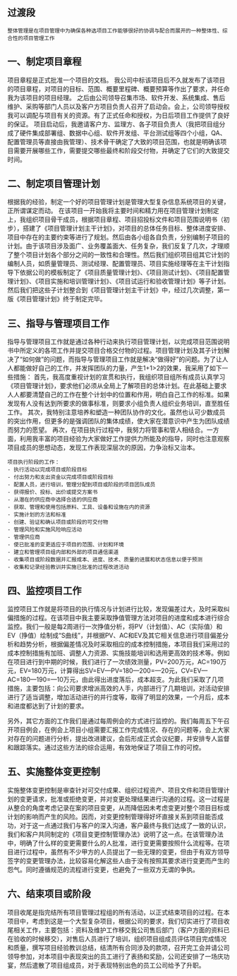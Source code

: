 ## 过渡段
	整体管理是在项目管理中为确保各种选项目工作能够很好的协调与配合而展开的一种整体性、综合性的项目管理工作 

## 一、制定项目章程

项目章程是正式批准一个项目的文档。
我公司中标该项目后不久就发布了该项目的项目章程，对项目的目标、范围、概要里程碑、概要预算等作出了要求，并任命我为该项目的项目经理。
之后由公司领导召集市场、软件开发、系统集成、售后维护、采购等部门人员以及客户方项目负责人召开了启动会。会上，公司领导授权我可以调配与项目有关的资源。有了正式任命和授权，为日后项目工作提供了良好的保证。
项目启动后，我邀请客户方、监理方、各子项目负责人（我把项目组分成了硬件集成部署组、数据中心组、软件开发组、平台测试组等四个小组，QA、配置管理员等直接由我管理）、技术骨干确定了大致的项目范围，也就是明确该项目需要开展哪些工作，需要提交哪些最终和阶段交付物，并确定了它们的大致提交时间。

## 二、制定项目管理计划

根据我的经验，制定一个好的项目管理计划是管理大型复杂信息系统项目的关键，正所谓谋定而动。
在该项目一开始我将主要时间和精力用在项目管理计划制定上，我组织项目骨干成员，根据项目章程、项目招投标文件和项目范围说明书（初步），搭建了《项目管理计划主干计划》，对项目的总体任务目标、整体进度安排、项目中存在的主要约束等进行了规划。然后由各小组各自负责，分别编制子项目的计划。由于该项目涉及面广、业务覆盖面大、任务复杂，我们反复了几次，才理顺了整个项目计划各个部分之间的一致性和合理性。然后我们组织项目组其它计划的编制人员，如质量管理员、测试经理、配置管理员、项目实施经理等在主干计划指导下依据公司的模板制定了《项目质量管理计划》、《项目测试计划》、《项目配置管理计划》、《项目实施和培训管理计划》、《项目试运行和验收管理计划》等子计划。然后我们把这些子计划整合到《项目管理计划主干计划》中，经过几次调整，第一版《项目管理计划》终于制定完毕。

## 三、指导与管理项目工作

指导与管理项目工作就是通过各种行动来执行项目管理计划，以完成项目范围说明书中所定义的各项工作并提交项目合格交付物的过程。项目管理计划及其子计划解决了“如何做”的问题，而指导与管理项目工作就是解决“做得好”的问题。为了让人人都能做好自己的工作，并发挥团队的力量，产生1+1>2的效果，我采用了如下一些措施：
首先，我高度重视计划的宣贯和执行，我组织项目组所有成员认真学习《项目管理计划》，要求他们必须从全局上了解项目的总体计划。在此基础上要求人人都要清楚自己的工作在整个计划中的位置和作用，明白自己工作的标准。如果发现有人没有达到所要求的做事标准，则要求小组负责人组织业务培训，直至胜任工作。
其次，我特别注意培养和塑造一种团队协作的文化。虽然也认可少数成员的突出作用，但更多的是强调团队的集体成绩，使大家在潜意识中产生为团队成绩而努力的愿望。
再次，在项目执行过程中，我努力将管事和管人相结合。一方面，利用我丰富的项目经验为大家做好工作提供力所能及的指导，同时也注意观察项目成员的思想动态，发现工作表现深层次的原因，力争治标又治本。
```ad-info
项目执行阶段的工作：
- 执行活动以完成项目或阶段目标
- 付出努力和支出资金以完成项目或阶段目标
- 配置人员，进行培训，管理分配到项目或阶段的项目团队成员
- 获得报价、投标、出价或提交方案书
- 从潜在的供应商中选择合适的供应商
- 获取、管理和使用包括原料、工具、设备和设施在内的资源
- 实施计划的方法和标准
- 创建、验证和确认项目或阶段的可交付物
- 管理风险和实施风险响应活动
- 管理供应商
- 使已批准的变更适应于项目的范围、计划和环境
- 建立和管理项目组内部和外部的项目通信渠道
- 收集项目或阶段数据并汇报成本、进度、技术、质量的进展和状态信息以便于预测
- 收集和记录经验教训并实施已批准的过程改进活动

```


## 四、监控项目工作

监控项目工作就是将项目的执行情况与计划进行比较，发现偏差过大，及时采取纠偏措施的过程。在该项目中我主要采取挣值管理方法对项目的进度和成本进行综合监控。我们一般是每2周进行一次挣值分析，将PV（计划值）、AC（实际值）和EV（挣值）绘制成“S曲线”，并根据PV、AC和EV及其它相关信息进行项目偏差分析和趋势分析，根据偏差情况及时采取相应的成本控制措施，本项目我们采用过的成本控制措施有加班、调整人力资源、实施技能培训和选用更高效的技术等。例如在项目进行到中期的时候，我们进行了一次绩效测量，PV=200万元，AC=190万元，EV=180万元，计算得出SV=EV—PV=180—200=—20元，CV=EV—AC=180—190=—10万元，由此得出进度落后，成本超支。为此我们采取了几项措施，主要包括：向公司要求增派高效的人手，内部进行了几期培训，对活动安排进行了适当调整，增加活动进行的并行度等，取得了明显的效果，一个月后，成本和进度都达到了计划的要求。

另外，其它方面的工作我们是通过每周例会的方式进行监控的。我们每周五下午召开项目例会，在例会上项目小组需要汇报工作完成情况、存在的问题等，会上大家对存在的问题进行分析，提出改进建议，会后形成正式会议纪要，并安排专人监督和跟踪落实。通过这些方法的综合运用，有效地保证了项目工作的可控。

## 五、实施整体变更控制

实施整体变更控制是审查针对可交付成果、组织过程资产、项目文件和项目管理计划的变更请求，批准或拒绝变更，并对变更处理结果进行沟通的过程。这一过程是从整合的角度考虑记录在案的项目变更，从而降低因未考虑变更对整个项目目标或计划的影响而产生的风险。因而，对变更控制管理得好坏直接关系到项目能否成功，对于这一点通过我们与客户的深入沟通，客户最终与我们达成了一致的认识，我们和客户共同制定的《项目变更控制管理办法》说明了这一点。在该管理办法中，明确了什么样的变更需要什么的人批准，进行变更需要按照什么流程等。在项目进行过程中，虽然有不少甲方的人员提出了一些无理的变更，但由于有双方领导签字的变更管理办法，比较容易化解这些人由于没有按照其要求进行变更而产生的怨气。同时遵循规范的流程进行变更，也避免了一些双方无谓的争执。

## 六、结束项目或阶段

项目收尾是指完结所有项目管理过程组的所有活动，以正式结束项目的过程。在本项目中，考虑到这是一个大型复杂项目，根据公司的要求，我们切实进行了项目收尾相关工作，主要包括：资料及维护工作移交我公司售后部门（客户方面的资料已在验收的时候移交），对售后人员进行了培训，组织项目组成员评估项目完成情况和质量，撰写项目经验教训总结，结清所有合同涉及的款项，召开完工会并请公司领导参加，对本项目中表现突出的员工进行了表扬和奖励，公司还安排了一场庆功宴，然后遣散了项目组成员，对于表现特别出色的员工公司给予了升职。